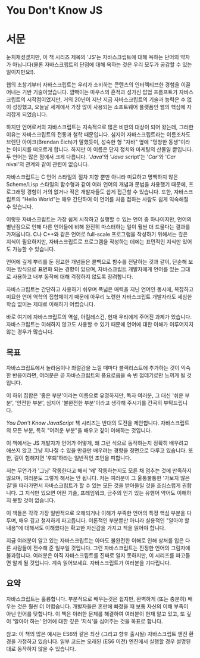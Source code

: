# You Don't Know JS
# 서문
눈치채셨겠지만, 이 책 시리즈 제목의 'JS'는 자바스크립트에 대해 욕하는 단어의 약자가 아닙니다(물론 자바스크립트의 단점에 대해 욕하는 것은 우리 모두가 공감할 수 있는 일이지만요!).

웹의 초창기부터 자바스크립트는 우리가 소비하는 콘텐츠의 인터렉티브한 경험을 이끌어내는 기반 기술이었습니다. 깜빡이는 마우스의 흔적과 성가신 팝업 프롬프트가 자바스크립트의 시작점이었지만, 거의 20년이 지난 지금 자바스크립트의 기술과 능력은 수 없이 성장했고, 오늘날 세계에서 가장 많이 사용되는 소프트웨어 플랫폼인 웹의 핵심에 자리잡게 되었습니다.

하지만 언어로서의 자바스크립트는 지속적으로 많은 비판의 대상이 되어 왔는데, 그러한 이유는 자바스크립트의 전통과 철학 때문입니다. 심지어 자바스크립트라는 이름조차도 브렌단 아이크(Brendan Eich)가 말했듯이, 성숙한 형 "자바" 옆에 "멍청한 동생"이라는 이미지를 떠오르게 합니다. 하지만 이 이름은 단지 정치와 마케팅의 산물일 뿐입니다. 두 언어는 많은 점에서 크게 다릅니다. '*Java*'와 '*Java* script'는 '*Car*'와  '*Car* nival'의 관계와 같이 관련이 없습니다.

자바스크립트는 C 언어 스타일의 절차 지향 뿐만 아니라 미묘하고 명백하지 않은 Scheme/Lisp 스타일의 함수형과 같이 여러 언어의 개념과 문법을 차용했기 때문에, 프로그래밍 경험이 거의 없거나 적은 개발자들도 쉽게 접근할 수 있습니다. 또한, 자바스크립트의 "Hello World"는 매우 간단하여 이 언어를 처음 접하는 사람도 쉽게 익숙해질 수 있습니다.

이렇듯 자바스크립트는 가장 쉽게 시작하고 실행할 수 있는 언어 중 하나이지만, 언어의 별난점으로 인해 다른 언어들에 비해 완전히 마스터하는 일이 훨씬 더 드물다는 결과를 가져옵니다. C나 C++와 같은 언어로 full-scale 프로그램을 작성하기 위해서는 깊은 지식이 필요하지만, 자바스크립트로 프로그램을 작성하는 데에는 표먼적인 지식만 있어도 가능할 수 있습니다.

언어에 깊게 뿌리를 둔 정교한 개념들은 콜백으로 함수를 전달하는 것과 같이, 단순해 보이는 방식으로 표면화 되는 경향이 있으며, 자바스크립트 개발자에게 언어를 있는 그대로 사용하고 내부 동작에 대해 걱정하지 않도록 장려합니다.

자바스크립트는 간단하고 사용하기 쉬우며 폭넓은 매력을 지닌 언어인 동시에, 복잡하고 미묘한 언어 역학의 집합체이기 때문에 아무리 노련한 자바스크립트 개발자라도 세심한 학습 없이는 제대로 이해하기 어렵습니다.

바로 여기에 자바스크립트의 역설, 아킬레스건, 현재 우리에게 주어진 과제가 있습니다. 자바스크립트는 이해하지 않고도 사용할 수 있기 때문에 언어에 대한 이해가 이루어지지 않는 경우가 많습니다.


## 목표
자바스크립트에서 놀라움이나 좌절감을 느낄 때마다 블랙리스트에 추가하는 것이 익숙한 반응이라면, 여러분은 곧 자바스크립트의 풍요로움을 속 빈 껍데기로만 느끼게 될 것입니다.

이 하위 집합은 '좋은 부분'이라는 이름으로 유명하지만, 독자 여러분, 그 대신 '쉬운 부분', '안전한 부분', 심지어 '불완전한 부분'이라고 생각해 주시기를 간곡히 부탁드립니다.

*You Don't Know JavaScript* 책 시리즈는 반대의 도전을 제안합니다. 자바스크립트의 모든 부분, 특히 "어려운 부분"을 배우고 깊이 이해하는 것입니다.

이 책에서는 JS 개발자가 언어가 어떻게, 왜 그런 식으로 동작하는지 정확히 배우려고 애쓰지 않고 그냥 지나칠 수 있을 만큼만 배우려는 경향을 정면으로 다루고 있습니다. 또한, 길이 험해지면 '후퇴'하라는 일반적인 조언을 피합니다.

저는 무언가가 '그냥' 작동한다고 해서 '왜' 작동하는지도 모른 채 멈추는 것에 만족하지 않으며, 여러분도 그렇게 해서는 안 됩니다. 저는 여러분이 그 울퉁불퉁한 '가보지 않은 길'을 따라가면서 자바스크립트가 할 수 있는 모든 것을 받아들일 것을 조심스럽게 권합니다. 그 지식만 있으면 어떤 기술, 프레임워크, 금주의 인기 있는 유행어 약어도 이해하지 못할 것이 없습니다.

이 책들은 각각 가장 일반적으로 오해되거나 이해가 부족한 언어의 특정 핵심 부분을 다루며, 매우 깊고 철저하게 파고듭니다. 이론적인 부분뿐만 아니라 실용적인 "알아야 할 내용"에 대해서도 이해했다는 확고한 자신감을 가지고 책을 읽어야 합니다.

지금 여러분이 알고 있는 자바스크립트는 아마도 불완전한 이해로 인해 상처를 입은 다른 사람들이 전수해 준 일부일 것입니다. 그런 자바스크립트는 진정한 언어의 그림자에 불과합니다. 여러분은 아직 자바스크립트를 진짜로 알지 못하지만, 이 시리즈를 파고들면 알게 될 것입니다. 계속 읽어보세요. 자바스크립트가 여러분을 기다립니다.



## 요약
자바스크립트는 훌륭합니다. 부분적으로 배우는것은 쉽지만, 완벽하게 (또는 충분히) 배우는 것은 훨씬 더 어렵습니다. 개발자들은 혼란에 빠졌을 때 보통 자신의 이해 부족이 아닌 언어를 탓합니다. 이 책은 이러한 문제를 해결하여 여러분이 현재 알고 있고, 또 깊이 '알아야 하는' 언어에 대한 깊은 '지식'을 심어주는 것을 목표로 합니다.

참고: 이 책의 많은 예시는 ES6와 같은 최신 (그리고 향후 출시될) 자바스크립트 엔진 환경을 가정하고 있습니다. 일부 코드는 오래된 (ES6 이전) 엔진에서 실행할 경우 설명된 대로 동작하지 않을 수 있습니다.